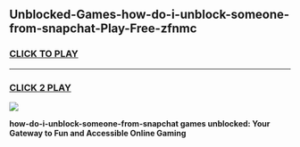 
## Unblocked-Games-how-do-i-unblock-someone-from-snapchat-Play-Free-zfnmc
<h3>
<a href="https://premium76.site?title=how-do-i-unblock-someone-from-snapchat&ref=20M">CLICK TO PLAY</a></h3>
<hr>

<h3>
<a href="https://premium76.site?title=how-do-i-unblock-someone-from-snapchat&ref=20M">CLICK 2 PLAY</a>
  
</h3>

<a href="https://premium76.site?title=how-do-i-unblock-someone-from-snapchat&ref=19M"><img src="https://clearcache.store/games.png"></a>


**how-do-i-unblock-someone-from-snapchat games unblocked: Your Gateway to Fun and Accessible Online Gaming**
